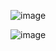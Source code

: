 


![image](https://user-images.githubusercontent.com/42977616/218343040-8e95e475-370a-4ec8-9152-7fa0d1f8499d.png)

![image](https://user-images.githubusercontent.com/42977616/218343100-8089f8c2-43fd-4352-a574-306a086e7a01.png)
